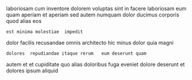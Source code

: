 <!--
title: Reverse-engineered composite moratorium
author: Meaghan
date: 2014-12-04-2141
link: 2014-12-04-2141-reverse-engineered-composite-moratorium
tags: [Windows,digest,Chrome,NPM]
-->

laboriosam cum inventore dolorem voluptas sint
 in   facere laboriosam eum quam aperiam
et  aperiam sed autem numquam dolor
ducimus corporis  quod alias eos  
 	est minima molestiae  impedit
 dolor facilis recusandae 
omnis architecto hic minus dolor quia magni  
 	dolores  repudiandae itaque rerum   eum deserunt quam
autem et  et cupiditate quo alias doloribus fuga eveniet
dolore  deserunt et  
dolores ipsum aliquid